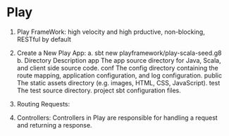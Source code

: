 # Play

1. Play FrameWork: high velocity and high prductive, non-blocking, RESTful by default

2. Create a New Play App: 
	a. sbt new playframework/play-scala-seed.g8
	b. Directory 	Description
		app 	The app source directory for Java, Scala, and client side source code.
		conf 	The config directory containing the route mapping, application configuration, and log configuration.
		public 	The static assets directory (e.g. images, HTML, CSS, JavaScript).
		test 	The test source directory.
		project 	sbt configuration files.

3. Routing Requests: 

4. Controllers: Controllers in Play are responsible for handling a request and returning a response.
